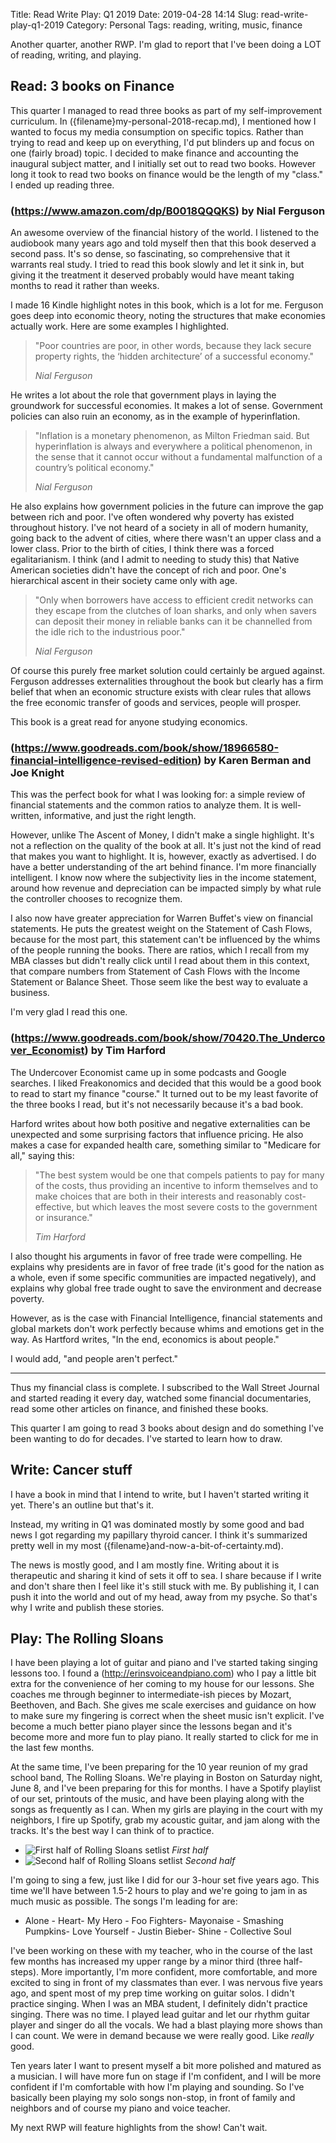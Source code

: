 Title: Read Write Play: Q1 2019
Date: 2019-04-28 14:14
Slug: read-write-play-q1-2019
Category: Personal
Tags: reading, writing, music, finance

Another quarter, another RWP. I'm glad to report that I've been doing a LOT of reading, writing, and playing. 

## Read: 3 books on Finance

This quarter I managed to read three books as part of my self-improvement curriculum. In ({filename}my-personal-2018-recap.md), I mentioned how I wanted to focus my media consumption on specific topics. Rather than trying to read and keep up on everything, I'd put blinders up and focus on one (fairly broad) topic. I decided to make finance and accounting the inaugural subject matter, and I initially set out to read two books. However long it took to read two books on finance would be the length of my "class." I ended up reading three. 

### (https://www.amazon.com/dp/B0018QQQKS) by Nial Ferguson

An awesome overview of the financial history of the world. I listened to the audiobook many years ago and told myself then that this book deserved a second pass. It's so dense, so fascinating, so comprehensive that it warrants real study. I tried to read this book slowly and let it sink in, but giving it the treatment it deserved probably would have meant taking months to read it rather than weeks. 

I made 16 Kindle highlight notes in this book, which is a lot for me. Ferguson goes deep into economic theory, noting the structures that make economies actually work. Here are some examples I highlighted.

> "Poor countries are poor, in other words, because they lack secure property rights, the ‘hidden architecture’ of a successful economy." 
> 
> <cite>Nial Ferguson
</cite>

He writes a lot about the role that government plays in laying the groundwork for successful economies. It makes a lot of sense. Government policies can also ruin an economy, as in the example of hyperinflation.

> "Inflation is a monetary phenomenon, as Milton Friedman said. But hyperinflation is always and everywhere a political phenomenon, in the sense that it cannot occur without a fundamental malfunction of a country’s political economy."
> 
> <cite>Nial Ferguson</cite>

He also explains how government policies in the future can improve the gap between rich and poor. I've often wondered why poverty has existed throughout history. I've not heard of a society in all of modern humanity, going back to the advent of cities, where there wasn't an upper class and a lower class. Prior to the birth of cities, I think there was a forced egalitarianism. I think (and I admit to needing to study this) that Native American societies didn't have the concept of rich and poor. One's hierarchical ascent in their society came only with age. 

> "Only when borrowers have access to efficient credit networks can they escape from the clutches of loan sharks, and only when savers can deposit their money in reliable banks can it be channelled from the idle rich to the industrious poor."
> 
> <cite>Nial Ferguson</cite>

Of course this purely free market solution could certainly be argued against. Ferguson addresses externalities throughout the book but clearly has a firm belief that when an economic structure exists with clear rules that allows the free economic transfer of goods and services, people will prosper. 

This book is a great read for anyone studying economics.

### (https://www.goodreads.com/book/show/18966580-financial-intelligence-revised-edition) by Karen Berman and Joe Knight

This was the perfect book for what I was looking for: a simple review of financial statements and the common ratios to analyze them. It is well-written, informative, and just the right length. 

However, unlike The Ascent of Money, I didn't make a single highlight. It's not a reflection on the quality of the book at all. It's just not the kind of read that makes you want to highlight. It is, however, exactly as advertised. I do have a better understanding of the art behind finance. I'm more financially intelligent. I know now where the subjectivity lies in the income statement, around how revenue and depreciation can be impacted simply by what rule the controller chooses to recognize them.

I also now have greater appreciation for Warren Buffet's view on financial statements. He puts the greatest weight on the Statement of Cash Flows, because for the most part, this statement can't be influenced by the whims of the people running the books. There are ratios, which I recall from my MBA classes but didn't really click until I read about them in this context, that compare numbers from Statement of Cash Flows with the Income Statement or Balance Sheet. Those seem like the best way to evaluate a business. 

I'm very glad I read this one. 

### (https://www.goodreads.com/book/show/70420.The_Undercover_Economist) by Tim Harford

The Undercover Economist came up in some podcasts and Google searches. I liked Freakonomics and decided that this would be a good book to read to start my finance "course." It turned out to be my least favorite of the three books I read, but it's not necessarily because it's a bad book. 

Harford writes about how both positive and negative externalities can be unexpected and some surprising factors that influence pricing. He also makes a case for expanded health care, something similar to "Medicare for all," saying this:

> "The best  system would be one that compels patients to pay for many of the costs, thus providing an incentive to inform themselves and to make choices that are both in their interests and reasonably cost-effective, but which leaves the most severe costs to the government or insurance."
> 
> <cite>Tim Harford</cite>

I also thought his arguments in favor of free trade were compelling. He explains why presidents are in favor of free trade (it's good for the nation as a whole, even if some specific communities are impacted negatively), and explains why global free trade ought to save the environment and decrease poverty.

However, as is the case with Financial Intelligence, financial statements and global markets don't work perfectly because whims and emotions get in the way. As Hartford writes, "In the end, economics is about people." 

I would add, "and people aren't perfect."

---

Thus my financial class is complete. I subscribed to the Wall Street Journal and started reading it every day, watched some financial documentaries, read some other articles on finance, and finished these books. 

This quarter I am going to read 3 books about design and do something I've been wanting to do for decades. I've started to learn how to draw. 

## Write: Cancer stuff

I have a book in mind that I intend to write, but I haven't started writing it yet. There's an outline but that's it. 

Instead, my writing in Q1 was dominated mostly by some good and bad news I got regarding my papillary thyroid cancer. I think it's summarized pretty well in my most ({filename}and-now-a-bit-of-certainty.md). 

The news is mostly good, and I am mostly fine. Writing about it is therapeutic and sharing it kind of sets it off to sea. I share because if I write and don't share then I feel like it's still stuck with me. By publishing it, I can push it into the world and out of my head, away from my psyche. So that's why I write and publish these stories. 

## Play: The Rolling Sloans

I have been playing a lot of guitar and piano and I've started taking singing lessons too. I found a (http://erinsvoiceandpiano.com) who I pay a little bit extra for the convenience of her coming to my house for our lessons. She coaches me through beginner to intermediate-ish pieces by Mozart, Beethoven, and Bach. She gives me scale exercises and guidance on how to make sure my fingering is correct when the sheet music isn't explicit. I've become a much better piano player since the lessons began and it's become more and more fun to play piano. It really started to click for me in the last few months.

At the same time, I've been preparing for the 10 year reunion of my grad school band, The Rolling Sloans. We're playing in Boston on Saturday night, June 8, and I've been preparing for this for months. I have a Spotify playlist of our set, printouts of the music, and have been playing along with the songs as frequently as I can. When my girls are playing in the court with my neighbors, I fire up Spotify, grab my acoustic guitar, and jam along with the tracks. It's the best way I can think of to practice. 

- ![First half of Rolling Sloans setlist]({static}/images/2019/04/screen-shot-2019-04-28-at-2.45.31-pm.png)
*First half*
- ![Second half of Rolling Sloans setlist]({static}/images/2019/04/screen-shot-2019-04-28-at-2.45.12-pm.png)
*Second half*

I'm going to sing a few, just like I did for our 3-hour set five years ago. This time we'll have between 1.5-2 hours to play and we're going to jam in as much music as possible. The songs I'm leading for are:

- Alone - Heart- My Hero - Foo Fighters- Mayonaise - Smashing Pumpkins- Love Yourself - Justin Bieber- Shine - Collective Soul

I've been working on these with my teacher, who in the course of the last few months has increased my upper range by a minor third (three half-steps). More importantly, I'm more confident, more comfortable, and more excited to sing in front of my classmates than ever. I was nervous five years ago, and spent most of my prep time working on guitar solos. I didn't practice singing. When I was an MBA student, I definitely didn't practice singing. There was no time. I played lead guitar and let our rhythm guitar player and singer do all the vocals. We had a blast playing more shows than I can count. We were in demand because we were really good. Like *really* good. 

Ten years later I want to present myself a bit more polished and matured as a musician. I will have more fun on stage if I'm confident, and I will be more confident if I'm comfortable with how I'm playing and sounding. So I've basically been playing my solo songs non-stop, in front of family and neighbors and of course my piano and voice teacher. 

My next RWP will feature highlights from the show! Can't wait.